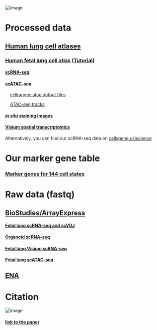 ![image](https://github.com/brianpenghe/python-genomics/assets/4110443/26eecd70-732a-4d07-a23c-a7699f687919)
# Processed data
## [Human lung cell atlases](https://www.lungcellatlas.org/)
### [Human fetal lung cell atlas](https://fetal-lung.cellgeni.sanger.ac.uk/) ([Tutorial](https://youtu.be/3BZdofyr6us?feature=shared))
#### [scRNA-seq](https://fetal-lung.cellgeni.sanger.ac.uk/scRNA.html)
#### [scATAC-seq](https://fetal-lung.cellgeni.sanger.ac.uk/atac) 
    [cellranger-atac output files](https://urldefense.proofpoint.com/v2/url?u=https-3A__drive.google.com_drive_folders_1AOfYN7fl31XzxVqDjMA0OAE9PpVMtOa4-3Fusp-3Dsharing&d=DwMFaQ&c=D7ByGjS34AllFgecYw0iC6Zq7qlm8uclZFI0SqQnqBo&r=jnOclbqDO8gTjG2ALkLiP8QIqLRquEVwWdtJRbxgXwQ&m=CrCPk7IFAhbpTuzwLiJOGATAuwNr00RsDhlXZQYUwp0PZkwrkNp6IzSs3bGi_-WT&s=GQoOWAXqOaG0J66pOVnkjM0-TOuGj3Hr5bR6OLbRwkc&e=)
    
&nbsp;&nbsp;&nbsp;&nbsp;[ATAC-seq tracks](https://genome.ucsc.edu/s/brianpenghe/scATAC_fetal_lung20211206)
#### [*in situ* staining Images](https://fetal-lung.cellgeni.sanger.ac.uk/figures.html)
#### [Visium spatial transcriptomics](https://fetal-lung.cellgeni.sanger.ac.uk/visium.html)
Alternatively, you can find our scRNA-seq data on [cellxgene.cziscience](https://cellxgene.cziscience.com/collections/2d2e2acd-dade-489f-a2da-6c11aa654028)

# Our marker gene table
### [Marker genes for 144 cell states](https://github.com/brianpenghe/python-genomics/blob/master/Human_fetal_lung_cell_atlas_2022/MarkerGenes.md)

# Raw data (fastq)
## [BioStudies/ArrayExpress](https://www.ebi.ac.uk/biostudies/arrayexpress/studies?query=high-resolution%2Bsingle-cell%2Bmultiomic%2Batlas%2Bof%2Bthe%2Bhuman%2Bfetal%2Blung)
#### [Fetal lung scRNA-seq and scVDJ](https://www.ebi.ac.uk/biostudies/arrayexpress/studies/E-MTAB-11278?accession=E-MTAB-11278)
#### [Organoid scRNA-seq](https://www.ebi.ac.uk/biostudies/arrayexpress/studies/E-MTAB-11267?accession=E-MTAB-11267)
#### [Fetal lung Visium scRNA-seq](https://www.ebi.ac.uk/biostudies/arrayexpress/studies/E-MTAB-11265?accession=E-MTAB-11265)
#### [Fetal lung scATAC-seq](https://www.ebi.ac.uk/biostudies/arrayexpress/studies/E-MTAB-11266?accession=E-MTAB-11266)
## [ENA](https://www.ebi.ac.uk/ena/browser/text-search?query=high-resolution%20single-cell%20multiomic%20atlas%20of%20the%20human%20fetal%20lung)

# Citation
![image](https://user-images.githubusercontent.com/4110443/210624020-e668e3e6-5df8-4afd-a8f2-748a50c7fee6.png)
#### [link to the paper](https://www.cell.com/cell/fulltext/S0092-8674(22)01415-5)


